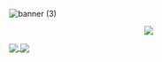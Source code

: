 


![banner (3)](https://user-images.githubusercontent.com/86687715/190827731-47cefe44-ab2f-4f6f-8a0e-371c9aa2f113.png)



<p align="center">
  <a href="https://skillicons.dev">
    <img src="https://skillicons.dev/icons?i=git,javascript,html,css,nodejs" />
  </a>
</p>







<a href="https://github.com/Rodr1goTavares/github-readme-stats">
  <img align="center" src="https://github-readme-stats.vercel.app/api/pin/?username=Rodr1goTavares&repo=github-readme-stats" />
</a>

<a href="https://github.com/Rodr1goTavares/convoychat">
  <img align="center" src="https://github-readme-stats.vercel.app/api/pin/?username=Rodr1goTavares&repo=convoychat" />
</a>








